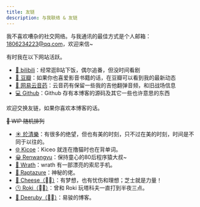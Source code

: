 ```yaml
---
title: 友链
description: 与我联络 & 友链
---
```


我不喜欢嘈杂的社交网络。与我通讯的最佳方式是个人邮箱：1806234223@qq.com，欢迎来信~

有时我在以下网站活跃。

* [🍟 bilibili](https://space.bilibili.com/6626299)：经常逛B站下饭，偶尔追番，但没时间看剧
* [📕 豆瓣](https://www.douban.com/people/lionad/)：如果你也喜爱影音书籍的话，在豆瓣可以看到我的最新动态
* [🎸 网易云音药](https://music.163.com/#/user/home?id=64236446)：云音药有保留一些我的吉他翻弹音频，和旧战场信息
* [💻 Github](https://github.com/Lionad-Morotar)：Github 存有本博客的源码及其它一些也许意思的东西

欢迎交换友链，如果你喜欢本博客的话。

<del>🚧 WIP 随机排列</del>

* [☀️ 於清樂](https://thiscute.world/)：有很多的绝望，但也有美的时刻，只不过在美的时刻，时间是不同于以往的。
* [🌐 Kicoe](https://www.kicoe.com/)：Kiceo 就连在撸猫时也在背单词。
* [😀 Renwangyu](https://blog.renwangyu.com/)：保持童心的80后程序猿大叔~
* [📱 Wrath](https://wrath.cc)：wrath 有一部漂亮的索尼手机。
* [🎉 Raptazure](https://raptazure.github.io)：神秘的佬。
* [🌻 Cheese（⛓‍💥）](https://chee5e.space/)：有梦想，也有忧伤和理想；芝士就是力量！
* [🕒 Roki（⛓‍💥）](https://blog.weekii.cn/)：曾和 Roki 玩塔科夫一直打到半夜三点。
* [🍺 Deeruby（⛓‍💥）](https://deeruby.com)：易骏的博客。
